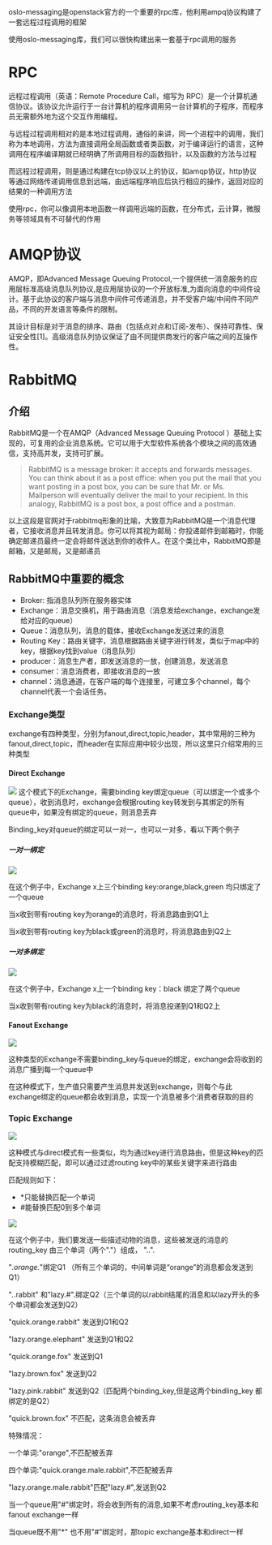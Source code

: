 
oslo-messaging是openstack官方的一个重要的rpc库，他利用ampq协议构建了一套远程过程调用的框架

使用oslo-messaging库，我们可以很快构建出来一套基于rpc调用的服务

# RPC
远程过程调用（英语：Remote Procedure Call，缩写为 RPC）是一个计算机通信协议。该协议允许运行于一台计算机的程序调用另一台计算机的子程序，而程序员无需额外地为这个交互作用编程。

与远程过程调用相对的是本地过程调用，通俗的来讲，同一个进程中的调用，我们称为本地调用，方法为直接调用全局函数或者类函数，对于编译运行的语言，这种调用在程序编译期就已经明确了所调用目标的函数指针，以及函数的方法与过程

而远程过程调用，则是通过构建在tcp协议以上的协议，如amqp协议，http协议等通过网络传递调用信息到远端，由远端程序响应后执行相应的操作，返回对应的结果的一种调用方法

使用rpc，你可以像调用本地函数一样调用远端的函数，在分布式，云计算，微服务等领域具有不可替代的作用

# AMQP协议
AMQP，即Advanced Message Queuing Protocol,一个提供统一消息服务的应用层标准高级消息队列协议,是应用层协议的一个开放标准,为面向消息的中间件设计。基于此协议的客户端与消息中间件可传递消息，并不受客户端/中间件不同产品，不同的开发语言等条件的限制。

其设计目标是对于消息的排序、路由（包括点对点和订阅-发布）、保持可靠性、保证安全性[1]。高级消息队列协议保证了由不同提供商发行的客户端之间的互操作性。

# RabbitMQ

## 介绍
RabbitMQ是一个在AMQP（Advanced Message Queuing Protocol ）基础上实现的，可复用的企业消息系统。它可以用于大型软件系统各个模块之间的高效通信，支持高并发，支持可扩展。

> RabbitMQ is a message broker: it accepts and forwards messages. You can think about it as a post office: when you put the mail that you want posting in a post box, you can be sure that Mr. or Ms. Mailperson will eventually deliver the mail to your recipient. In this analogy, RabbitMQ is a post box, a post office and a postman.

以上这段是官网对于rabbitmq形象的比喻，大致意为RabbitMQ是一个消息代理者，它接收消息并且转发消息。你可以将其视为邮局：你投递邮件到邮箱时，你能确定邮递员最终一定会将邮件送达到你的收件人。在这个类比中，RabbitMQ即是邮箱，又是邮局，又是邮递员

## RabbitMQ中重要的概念

- Broker: 指消息队列所在服务器实体
- Exchange：消息交换机，用于路由消息（消息发给exchange，exchange发给对应的queue）
- Queue：消息队列，消息的载体，接收Exchange发送过来的消息
- Routing Key：路由关键字，消息根据路由关键字进行转发，类似于map中的key，根据key找到value（消息队列）
- producer：消息生产者，即发送消息的一放，创建消息，发送消息
- consumer：消息消费者，即接收消息的一放
- channel：消息通道，在客户端的每个连接里，可建立多个channel，每个channel代表一个会话任务。


### Exchange类型
exchange有四种类型，分别为fanout,direct,topic,header，其中常用的三种为fanout,direct,topic，而header在实际应用中较少出现，所以这里只介绍常用的三种类型

#### Direct Exchange
![](../../images/direct_exchange.png)
这个模式下的Exchange，需要binding
key绑定queue（可以绑定一个或多个queue），收到消息时，exchange会根据routing
key转发到与其绑定的所有queue中，如果没有绑定的queue，则消息丢弃

Binding_key对queue的绑定可以一对一，也可以一对多，看以下两个例子

##### 一对一绑定

![](../../images/direct_binding_1to1.jpg)

在这个例子中，Exchange x上三个binding key:orange,black,green 均只绑定了一个queue

当x收到带有routing key为orange的消息时，将消息路由到Q1上

当x收到带有routing key为black或green的消息时，将消息路由到Q2上

##### 一对多绑定
![](../../images/direct_binding_1ton.jpg)

在这个例子中，Exchange x上一个binding key：black 绑定了两个queue

当x收到带有routing key为black的消息时，将消息投递到Q1和Q2上

#### Fanout Exchange
![](../../images/fanout_exchange.png)

这种类型的Exchange不需要binding_key与queue的绑定，exchange会将收到的消息广播到每一个queue中

在这种模式下，生产值只需要产生消息并发送到exchange，则每个与此exchange绑定的queue都会收到消息，实现一个消息被多个消费者获取的目的


### Topic Exchange
![](../../images/topic_exchange.png)

这种模式与direct模式有一些类似，均为通过key进行消息路由，但是这种key的匹配支持模糊匹配，即可以通过过滤routing key中的某些关键字来进行路由

匹配规则如下：
- *只能替换匹配一个单词
- #能替换匹配0到多个单词

![](../../images/topic_exhange_route.png)

在这个例子中，我们要发送一些描述动物的消息，这些被发送的消息的routing_key 由三个单词（两个"."）组成， "<speed>.<colour>.<species>".

"*.orange.*"绑定Q1 （所有三个单词的，中间单词是“orange”的消息都会发送到Q1）

"*.*.rabbit" 和"lazy.#".绑定Q2（三个单词的以rabbit结尾的消息和以lazy开头的多个单词都会发送到Q2）

"quick.orange.rabbit" 发送到Q1和Q2

"lazy.orange.elephant" 发送到Q1和Q2

"quick.orange.fox" 发送到Q1

"lazy.brown.fox" 发送到Q2

"lazy.pink.rabbit" 发送到Q2（匹配两个binding_key,但是这两个bindling_key 都绑定的是Q2）

"quick.brown.fox" 不匹配，这条消息会被丢弃

特殊情况：

一个单词:"orange",不匹配被丢弃

四个单词:"quick.orange.male.rabbit",不匹配被丢弃

"lazy.orange.male.rabbit"匹配"lazy.#",发送到Q2

当一个queue用"#"绑定时，将会收到所有的消息,如果不考虑routing_key基本和 fanout exchange一样

当queue既不用"*" 也不用"#"绑定时，那topic exchange基本和direct一样